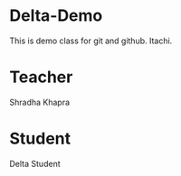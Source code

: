 # Delta-Demo
This is demo class for git and github.
Itachi.
# Teacher
Shradha Khapra
# Student
Delta Student

